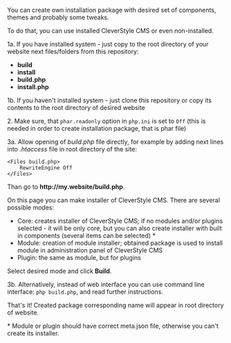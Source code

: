 You can create own installation package with desired set of components, themes and probably some tweaks.

To do that, you can use installed CleverStyle CMS or even non-installed.

1a\. If you have installed system - just copy to the root directory of your website next files/folders from this repository:
 * **build**
 * **install**
 * **build.php**
 * **install.php**

1b\. If you haven't installed system - just clone this repository or copy its contents to the root directory of desired website

2\. Make sure, that `phar.readonly` option in `php.ini` is set to `Off` (this is needed in order to create installation package, that is phar file)

3a\. Allow opening of *build.php* file directly, for example by adding next lines into *.htaccess* file in root directory of the site:

	<Files build.php>
		RewriteEngine Off
	</Files>

Than go to **http\://my.website/build.php**.

On this page you can make installer of CleverStyle CMS. There are several possible modes:
* Core: creates installer of CleverStyle CMS; if no modules and/or plugins selected - it will be only core, but you can also create installer with built in components (several items can be selected) \*
* Module: creation of module installer; obtained package is used to install module in administration panel of CleverStyle CMS
* Plugin: the same as module, but for plugins

Select desired mode and click **Build**.

3b\. Alternatively, instead of web interface you can use command line interface: `php build.php`, and read further instructions.

That's it! Created package corresponding name will appear in root directory of website.

\* Module or plugin should have correct meta.json file, otherwise you can't create its installer.
